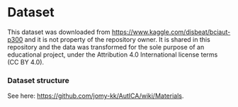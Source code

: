 # Dataset

This dataset was downloaded from https://www.kaggle.com/disbeat/bciaut-p300 and it is not property of the repository owner.
It is shared in this repository and the data was transformed for the sole purpose of an educational project, under the Attribution 4.0 International license terms (CC BY 4.0).


### Dataset structure
See here: https://github.com/jomy-kk/AutICA/wiki/Materials.
